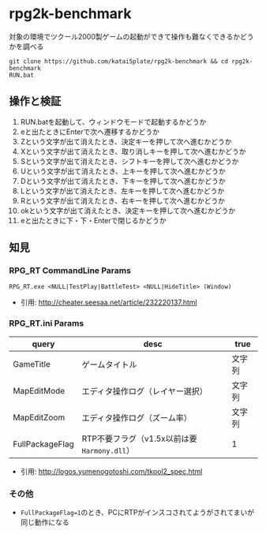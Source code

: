 # rpg2k-benchmark
対象の環境でツクール2000製ゲームの起動ができて操作も難なくできるかどうかを調べる

```
git clone https://github.com/katai5plate/rpg2k-benchmark && cd rpg2k-benchmark
RUN.bat
```

## 操作と検証
1. RUN.batを起動して、ウィンドウモードで起動するかどうか
2. eと出たときにEnterで次へ遷移するかどうか
3. Zという文字が出て消えたとき、決定キーを押して次へ進むかどうか
4. Xという文字が出て消えたとき、取り消しキーを押して次へ進むかどうか
5. Sという文字が出て消えたとき、シフトキーを押して次へ進むかどうか
6. Uという文字が出て消えたとき、上キーを押して次へ進むかどうか
7. Dという文字が出て消えたとき、下キーを押して次へ進むかどうか
8. Lという文字が出て消えたとき、左キーを押して次へ進むかどうか
9. Rという文字が出て消えたとき、右キーを押して次へ進むかどうか
10. okという文字が出て消えたとき、決定キーを押して次へ進むかどうか
11. eと出たときに下・下・Enterで閉じるかどうか

## 知見
### RPG_RT CommandLine Params
```
RPG_RT.exe <NULL|TestPlay|BattleTest> <NULL|HideTitle> (Window)
```
- 引用: http://cheater.seesaa.net/article/232220137.html

### RPG_RT.ini Params
|query|desc|true|
|-|-|-|
|GameTitle|ゲームタイトル|文字列|
|MapEditMode|エディタ操作ログ（レイヤー選択）|文字列|
|MapEditZoom|エディタ操作ログ（ズーム率）|文字列|
|FullPackageFlag|RTP不要フラグ（v1.5x以前は要`Harmony.dll`）|1|

- 引用: http://logos.yumenogotoshi.com/tkool2_spec.html

### その他
- `FullPackageFlag=1`のとき、PCにRTPがインスコされてようがされてまいが同じ動作になる
